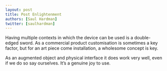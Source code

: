 ```yaml
---
layout: post
title: Post Enlightenment
authors: [Saul Hardman]
twitter: [saulhardman]
---
```


Having multiple contexts in which the device can be used is a double-edged sword. As a commercial product customisation is sometimes a key factor, but for an art piece come installation, a wholesome concept is key.

As an augmented object and physical interface it does work very well, even if we do so say ourselves. It’s a genuine joy to use.  
